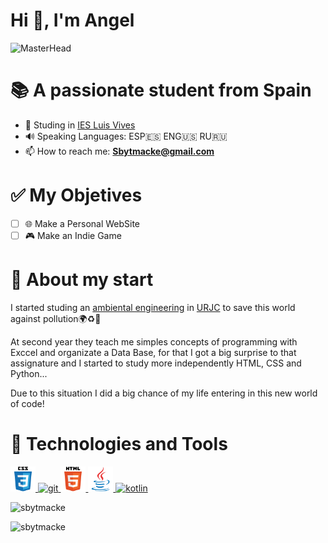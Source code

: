 <h1 align="left">Hi 🙂, I'm Angel</h1>

![MasterHead](https://previews.123rf.com/images/trueffelpix/trueffelpix1802/trueffelpix180200006/95150923-banner-programming-and-coding-background-vector-illustration-with-icons-and-keywords.jpg)

<h1 align="left">📚 A passionate student from Spain</h1>

- 🏫 Studing in <a href="https://www.iesluisvives.es/">IES Luis Vives</a>
- 🔊 Speaking Languages: ESP🇪🇸 ENG🇺🇸 RU🇷🇺
- 📫 How to reach me: **Sbytmacke@gmail.com**

<h1 align="left">✅ My Objetives</h1>

- [ ] 🌐 Make a Personal WebSite
- [ ] 🎮 Make an Indie Game

<h1 align="left">📄 About my start</h1>
<p align="left">
I started studing an <a href="https://www.urjc.es/universidad/campus/campus-de-mostoles/649-ingenieria-ambiental">ambiental engineering</a> in 
<a href="https://www.urjc.es/">URJC</a> to save this world against pollution🌍♻️💚 
</p>

<p aligne="left">
At second year they teach me simples concepts of programming with Exccel and organizate a Data Base, for that I got a big surprise to that assignature and I started to study more independently HTML, CSS and Python... 
</p>

<p aligne="left">
Due to this situation I did a big chance of my life entering in this new world of code!
</p>

<h1 align="left">🚀 Technologies and Tools</h1>
<p align="left"> <a href="https://www.w3schools.com/css/" target="_blank" rel="noreferrer"> <img src="https://raw.githubusercontent.com/devicons/devicon/master/icons/css3/css3-original-wordmark.svg" alt="css3" width="40" height="40"/> </a> <a href="https://git-scm.com/" target="_blank" rel="noreferrer"> <img src="https://www.vectorlogo.zone/logos/git-scm/git-scm-icon.svg" alt="git" width="40" height="40"/> </a> <a href="https://www.w3.org/html/" target="_blank" rel="noreferrer"> <img src="https://raw.githubusercontent.com/devicons/devicon/master/icons/html5/html5-original-wordmark.svg" alt="html5" width="40" height="40"/> </a> <a href="https://www.java.com" target="_blank" rel="noreferrer"> <img src="https://raw.githubusercontent.com/devicons/devicon/master/icons/java/java-original.svg" alt="java" width="40" height="40"/> </a> <a href="https://kotlinlang.org" target="_blank" rel="noreferrer"> <img src="https://www.vectorlogo.zone/logos/kotlinlang/kotlinlang-icon.svg" alt="kotlin" width="40" height="40"/> </a> </p>

<p>&nbsp;<img align="left" src="https://github-readme-stats.vercel.app/api?username=sbytmacke&show_icons=true&locale=en" alt="sbytmacke" />
</p>

<p><img align="left" src="https://github-readme-stats.vercel.app/api/top-langs?username=sbytmacke&show_icons=true&locale=en&layout=compact" alt="sbytmacke" />
</p>

